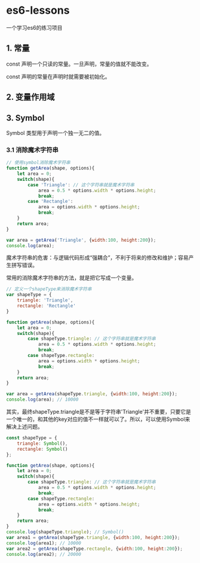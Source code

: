 # es6-lessons

一个学习es6的练习项目

## 1. 常量

const 声明一个只读的常量。一旦声明，常量的值就不能改变。

const 声明的常量在声明时就需要被初始化。

## 2. 变量作用域

## 3. Symbol

Symbol 类型用于声明一个独一无二的值。

### 3.1 消除魔术字符串
```js
// 使用symbol消除魔术字符串
function getArea(shape, options){
    let area = 0;
    switch(shape){
        case 'Triangle': // 这个字符串就是魔术字符串
            area = 0.5 * options.width * options.height;
            break;
        case 'Rectangle':
            area = options.width * options.height;
            break;
    }
    return area;
}

var area = getArea('Triangle', {width:100, height:200});
console.log(area);
```
魔术字符串的危害：与逻辑代码形成“强耦合”，不利于将来的修改和维护；容易产生拼写错误。

常用的消除魔术字符串的方法，就是把它写成一个变量。

```js
// 定义一个shapeType来消除魔术字符串
var shapeType = {
    triangle: 'Triangle',
    rectangle: 'Rectangle'
}

function getArea(shape, options){
    let area = 0;
    switch(shape){
        case shapeType.triangle: // 这个字符串就是魔术字符串
            area = 0.5 * options.width * options.height;
            break;
        case shapeType.rectangle:
            area = options.width * options.height;
            break;
    }
    return area;
}

var area = getArea(shapeType.triangle, {width:100, height:200});
console.log(area); // 10000
```

其实，最终shapeType.triangle是不是等于字符串'Triangle'并不重要，只要它是一个唯一的，和其他的key对应的值不一样就可以了。所以，可以使用Symbol来解决上述问题。

```js
const shapeType = {
    triangle: Symbol(),
    rectangle: Symbol()
};

function getArea(shape, options){
    let area = 0;
    switch(shape){
        case shapeType.triangle: // 这个字符串就是魔术字符串
            area = 0.5 * options.width * options.height;
            break;
        case shapeType.rectangle:
            area = options.width * options.height;
            break;
    }
    return area;
}
console.log(shapeType.triangle); // Symbol()
var area1 = getArea(shapeType.triangle, {width:100, height:200});
console.log(area1); // 10000
var area2 = getArea(shapeType.rectangle, {width:100, height:200});
console.log(area2); // 20000
```